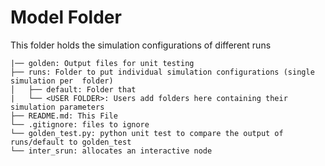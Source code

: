 # Model Folder

This folder holds the simulation configurations of different runs


```text
|── golden: Output files for unit testing
├── runs: Folder to put individual simulation configurations (single simulation per  folder)
│   ├── default: Folder that
|   └── <USER FOLDER>: Users add folders here containing their simulation parameters
├── README.md: This File
└── .gitignore: files to ignore
└── golden_test.py: python unit test to compare the output of runs/default to golden_test
└── inter_srun: allocates an interactive node
```
